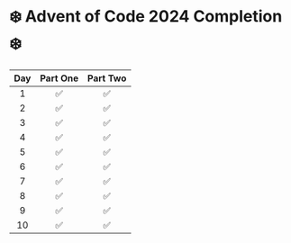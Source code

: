 # ❄️ Advent of Code 2024 Completion ❄️

| Day | Part One | Part Two |
| :-: | :------: | :------: |
|  1  |    ✅    |    ✅    |
|  2  |    ✅    |    ✅    |
|  3  |    ✅    |    ✅    |
|  4  |    ✅    |    ✅    |
|  5  |    ✅    |    ✅    |
|  6  |    ✅    |    ✅    |
|  7  |    ✅    |    ✅    |
|  8  |    ✅    |    ✅    |
|  9  |    ✅    |    ✅    |
| 10  |    ✅    |    ✅    |
